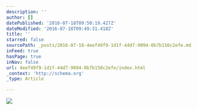 ```yaml
---
description: ''
author: []
datePublished: '2016-07-18T09:50:19.427Z'
dateModified: '2016-07-18T09:49:31.418Z'
title: ''
starred: false
sourcePath: _posts/2016-07-18-4eef49f9-1d1f-44d7-9094-0b7b150c2efe.md
inFeed: true
hasPage: true
inNav: false
url: 4eef49f9-1d1f-44d7-9094-0b7b150c2efe/index.html
_context: 'http://schema.org'
_type: Article

---
```

![](https://the-grid-user-content.s3-us-west-2.amazonaws.com/fb64c149-fc55-4a0c-a2e1-67bc6b1957ed.jpg)